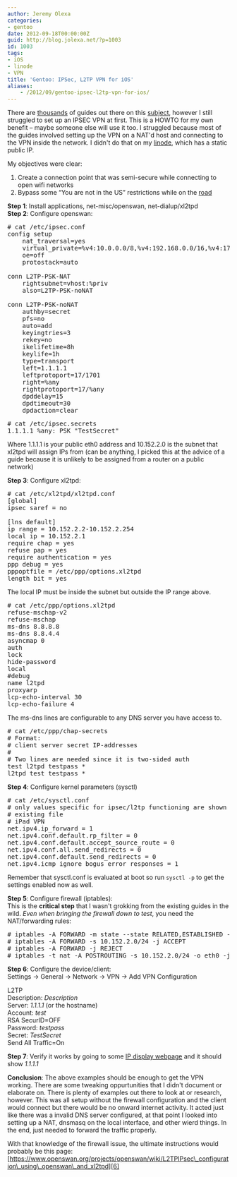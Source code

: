```yaml
---
author: Jeremy Olexa
categories:
- gentoo
date: 2012-09-18T00:00:00Z
guid: http://blog.jolexa.net/?p=1003
id: 1003
tags:
- iOS
- linode
- VPN
title: 'Gentoo: IPSec, L2TP VPN for iOS'
aliases:
    - /2012/09/gentoo-ipsec-l2tp-vpn-for-ios/
---
```


There are [thousands][1] of guides out there on this [subject][2], however I still struggled to set up an IPSEC VPN at first. This is a HOWTO for my own benefit &#8211; maybe someone else will use it too. I struggled because most of the guides involved setting up the VPN on a NAT'd host and connecting to the VPN inside the network. I didn't do that on my [linode][3], which has a static public IP.

My objectives were clear:

  1. Create a connection point that was semi-secure while connecting to open wifi networks
  2. Bypass some &#8220;You are not in the US&#8221; restrictions while on the [road][4]

**Step 1**: Install applications, net-misc/openswan, net-dialup/xl2tpd  
**Step 2**: Configure openswan:

<pre># cat /etc/ipsec.conf 
config setup
    nat_traversal=yes
    virtual_private=%v4:10.0.0.0/8,%v4:192.168.0.0/16,%v4:172.16.0.0/12,%v4:!10.152.2.0/24
    oe=off
    protostack=auto

conn L2TP-PSK-NAT
    rightsubnet=vhost:%priv
    also=L2TP-PSK-noNAT

conn L2TP-PSK-noNAT
    authby=secret
    pfs=no
    auto=add
    keyingtries=3
    rekey=no
    ikelifetime=8h
    keylife=1h
    type=transport
    left=1.1.1.1
    leftprotoport=17/1701
    right=%any
    rightprotoport=17/%any
    dpddelay=15
    dpdtimeout=30
    dpdaction=clear
</pre>

<pre># cat /etc/ipsec.secrets
1.1.1.1 %any: PSK "TestSecret"
</pre>

Where 1.1.1.1 is your public eth0 address and 10.152.2.0 is the subnet that xl2tpd will assign IPs from (can be anything, I picked this at the advice of a guide because it is unlikely to be assigned from a router on a public network)

**Step 3**: Configure xl2tpd:

<pre># cat /etc/xl2tpd/xl2tpd.conf
[global]
ipsec saref = no

[lns default]
ip range = 10.152.2.2-10.152.2.254
local ip = 10.152.2.1
require chap = yes
refuse pap = yes
require authentication = yes
ppp debug = yes
pppoptfile = /etc/ppp/options.xl2tpd
length bit = yes
</pre>

The local IP must be inside the subnet but outside the IP range above.

<pre># cat /etc/ppp/options.xl2tpd
refuse-mschap-v2
refuse-mschap
ms-dns 8.8.8.8
ms-dns 8.8.4.4
asyncmap 0
auth
lock
hide-password
local
#debug
name l2tpd
proxyarp
lcp-echo-interval 30
lcp-echo-failure 4
</pre>

The ms-dns lines are configurable to any DNS server you have access to.

<pre># cat /etc/ppp/chap-secrets
# Format:
# client server secret IP-addresses
#
# Two lines are needed since it is two-sided auth
test l2tpd testpass *
l2tpd test testpass *
</pre>

**Step 4**: Configure kernel parameters (sysctl)

<pre># cat /etc/sysctl.conf
# only values specific for ipsec/l2tp functioning are shown here. merge with
# existing file
# iPad VPN
net.ipv4.ip_forward = 1
net.ipv4.conf.default.rp_filter = 0
net.ipv4.conf.default.accept_source_route = 0
net.ipv4.conf.all.send_redirects = 0
net.ipv4.conf.default.send_redirects = 0
net.ipv4.icmp_ignore_bogus_error_responses = 1
</pre>

Remember that sysctl.conf is evaluated at boot so run `sysctl -p` to get the settings enabled now as well.

**Step 5**: Configure firewall (iptables):  
This is the **critical step** that I wasn't grokking from the existing guides in the wild. *Even when bringing the firewall down to test*, you need the NAT/forwarding rules:

<pre># iptables -A FORWARD -m state --state RELATED,ESTABLISHED -j ACCEPT
# iptables -A FORWARD -s 10.152.2.0/24 -j ACCEPT
# iptables -A FORWARD -j REJECT
# iptables -t nat -A POSTROUTING -s 10.152.2.0/24 -o eth0 -j MASQUERADE
</pre>

**Step 6**: Configure the device/client:  
Settings -> General -> Network -> VPN -> Add VPN Configuration

L2TP  
Description: *Description*  
Server: *1.1.1.1* (or the hostname)  
Account: *test*  
RSA SecurID=OFF  
Password: *testpass*  
Secret: *TestSecret*  
Send All Traffic=On

**Step 7**: Verify it works by going to some [IP display webpage][5] and it should show *1.1.1.1*

**Conclusion**: The above examples should be enough to get the VPN working. There are some tweaking oppurtunities that I didn't document or elaborate on. There is plenty of examples out there to look at or research, however. This was all setup without the firewall configuration and the client would connect but there would be no onward internet activity. It acted just like there was a invalid DNS server configured, at that point I looked into setting up a NAT, dnsmasq on the local interface, and other wierd things. In the end, just needed to forward the traffic properly.

With that knowledge of the firewall issue, the ultimate instructions would probably be this page: [https://www.openswan.org/projects/openswan/wiki/L2TPIPsec\_configuration\_using\_openswan\_and_xl2tpd][6]

 [1]: https://www.google.com/search?hl=en&q=ipsec%20openswan%20ios&aq=f&oq=undefined
 [2]: https://www.google.com/search?hl=en&q=openswan%20site%3Aforums.gentoo.org&aq=f&oq=undefined
 [3]: http://blog.jolexa.net/tag/linode/
 [4]: http://blog.jolexa.net/2012/08/announcing-my-long-term-travel-plans/
 [5]: http://myipaddress.com/show-my-ip-address/
 [6]: https://www.openswan.org/projects/openswan/wiki/L2TPIPsec_configuration_using_openswan_and_xl2tpd